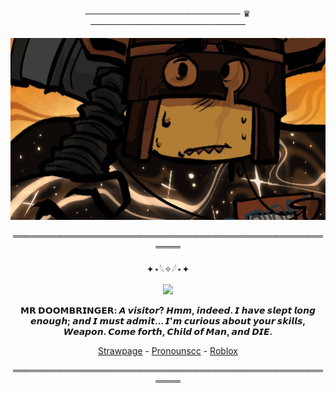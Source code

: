 <div align="center">


───────────────────────── ♛ ─────────────────────────


<div align="center">

![image alt](https://github.com/dummyinbed/dummyinbed/blob/2ce3d11506501d6ffe2df3d97b687761ea3fe7f6/GlzntzWXUAA9HZM.jpg)

<div align="center">

══════════════════════════════════════════════════════

<div align="center">

✦⋆𓆩✧𓆪⋆✦

![](https://komarev.com/ghpvc/?username=dummyinbed&label=Survivors&color=FFA500&style=flat)

**𝗠𝗥 𝗗𝗢𝗢𝗠𝗕𝗥𝗜𝗡𝗚𝗘𝗥: 𝘼 𝙫𝙞𝙨𝙞𝙩𝙤𝙧? 𝙃𝙢𝙢, 𝙞𝙣𝙙𝙚𝙚𝙙. 𝙄 𝙝𝙖𝙫𝙚 𝙨𝙡𝙚𝙥𝙩 𝙡𝙤𝙣𝙜 𝙚𝙣𝙤𝙪𝙜𝙝; 𝙖𝙣𝙙 𝙄 𝙢𝙪𝙨𝙩 𝙖𝙙𝙢𝙞𝙩… 𝙄'𝙢 𝙘𝙪𝙧𝙞𝙤𝙪𝙨 𝙖𝙗𝙤𝙪𝙩 𝙮𝙤𝙪𝙧 𝙨𝙠𝙞𝙡𝙡𝙨, 𝙒𝙚𝙖𝙥𝙤𝙣. 𝘾𝙤𝙢𝙚 𝙛𝙤𝙧𝙩𝙝, 𝘾𝙝𝙞𝙡𝙙 𝙤𝙛 𝙈𝙖𝙣, 𝙖𝙣𝙙 𝘿𝙄𝙀.**

[Strawpage](https://elseiffall.straw.page/) - [Pronounscc](https://pronouns.cc/@ElseifFall) - [Roblox](https://www.roblox.com/users/1022725107/profile)

<div align="center">
  
══════════════════════════════════════════════════════
